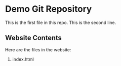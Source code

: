 # Demo Git Repository
This is the first file in this repo.
This is the second line.

## Website Contents

Here are the files in the website:
1. index.html

